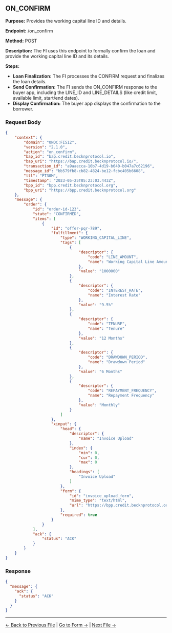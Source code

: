 ## ON_CONFIRM

**Purpose:** Provides the working capital line ID and details.

**Endpoint:** /on_confirm

**Method:** POST

**Description:** The FI uses this endpoint to formally confirm the loan and provide the working capital line ID and its details.

**Steps:**
  - **Loan Finalization:** The FI processes the CONFIRM request and finalizes the loan details.
  - **Send Confirmation:** The FI sends the ON_CONFIRM response to the buyer app, including the LINE_ID and LINE_DETAILS (like credit limit, available limit, start/end dates).
  - **Display Confirmation:** The buyer app displays the confirmation to the borrower.


### Request Body

``` json
{
    "context": {
        "domain": "ONDC:FIS12",
        "version": "2.1.0",
        "action": "on_confirm",
        "bap_id": "bap.credit.becknprotocol.io",
        "bap_uri": "https://bap.credit.becknprotocol.io/",
        "transaction_id": "a9aaecca-10b7-4d19-b640-b047a7c62196",
        "message_id": "bb579fb8-cb82-4824-be12-fcbc405b6608",
        "ttl": "PT30M",
        "timestamp": "2023-05-25T05:23:03.443Z",
        "bpp_id": "bpp.credit.becknprotocol.org",
        "bpp_uri": "https://bpp.credit.becknprotocol.org"
    },
    "message": {
        "order": {
            "id": "order-id-123",
            "state": "CONFIRMED",
            "items": [
                {
                    "id": "offer-pqr-789",
                    "fulfillment": {
                        "type": "WORKING_CAPITAL_LINE",
                        "tags": [
                            {
                                "descriptor": {
                                    "code": "LINE_AMOUNT",
                                    "name": "Working Capital Line Amount"
                                },
                                "value": "1000000"
                            },
                            {
                                "descriptor": {
                                    "code": "INTEREST_RATE",
                                    "name": "Interest Rate"
                                },
                                "value": "9.5%"
                            },
                            {
                                "descriptor": {
                                    "code": "TENURE",
                                    "name": "Tenure"
                                },
                                "value": "12 Months"
                            },
                            {
                                "descriptor": {
                                    "code": "DRAWDOWN_PERIOD",
                                    "name": "Drawdown Period"
                                },
                                "value": "6 Months"
                            },
                            {
                                "descriptor": {
                                    "code": "REPAYMENT_FREQUENCY",
                                    "name": "Repayment Frequency"
                                },
                                "value": "Monthly"
                            }
                        ]
                    },
                    "xinput": {
                        "head": {
                            "descriptor": {
                                "name": "Invoice Upload"
                            },
                            "index": {
                                "min": 0,
                                "cur": 0,
                                "max": 0
                            },
                            "headings": [
                                "Invoice Upload"
                            ]
                        },
                        "form": {
                            "id": "invoice_upload_form",
                            "mime_type": "text/html",
                            "url": "https://bpp.credit.becknprotocol.org/loans-kyc/xinput/form/invoice_upload_form"
                        },
                        "required": true
                    }
                }
            ],
            "ack": {
                "status": "ACK"
            }
        }
    }
}
```

### Response

```json
{
  "message": {
    "ack": {
      "status": "ACK"
    }
  }
}
```


---

<p align="center">

[← Back to Previous File](confirm.md) | [Go to Form →](form_invoice_upload.md) | [Next File →](update.md)

</p>

